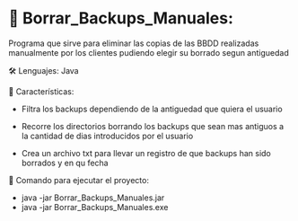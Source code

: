 # 📌 Borrar_Backups_Manuales:

Programa que sirve para eliminar las copias de las BBDD realizadas manualmente por los clientes pudiendo elegir su borrado segun antiguedad 

🛠️ Lenguajes: Java

📜 Características:

- Filtra los backups dependiendo de la antiguedad que quiera el usuario

- Recorre los directorios borrando los backups que sean mas antiguos a la cantidad de dias introducidos por el usuario

- Crea un archivo txt para llevar un registro de que backups han sido borrados y en qu fecha

🚀 Comando para ejecutar el proyecto:
- java -jar Borrar_Backups_Manuales.jar
- java -jar Borrar_Backups_Manuales.exe
